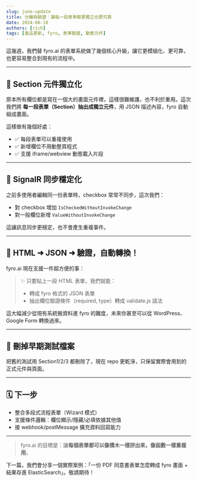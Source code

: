 ```yaml
---
slug: june-update
title: 分離與驗證：讓每一段表單都更獨立也更可靠
date: 2024-06-18
authors: [rich]
tags: [產品更新, fyro, 表單驗證, 動態元件]
---
```


這幾週，我們替 fyro.ai 的表單系統做了幾個核心升級，讓它更模組化、更可靠，也更容易整合到現有的流程中。

---

## 🧩 Section 元件獨立化

原本所有欄位都是寫在一個大的畫面元件裡，這樣很難維護，也不利於重用。這次我們將 **每一段表單（Section）抽出成獨立元件**，用 JSON 描述內容，fyro 自動組成畫面。

這樣做有幾個好處：

- ✅ 每段表單可以重複使用
- ✅ 新增欄位不用動整頁程式
- ✅ 支援 iframe/webview 動態載入片段

---

## 📡 SignalR 同步穩定化

之前多使用者編輯同一份表單時，checkbox 常常不同步，這次我們：

- 對 checkbox 增加 `IsCheckedWithoutInvokeChange`
- 對一般欄位新增 `ValueWithoutInvokeChange`

這讓訊息同步更穩定，也不會產生重複事件。

---

## 🧪 HTML ➜ JSON ➜ 驗證，自動轉換！

fyro.ai 現在支援一件超方便的事：

> ✨ 只要貼上一段 HTML 表單，我們就能：
>
> - 轉成 fyro 格式的 JSON 表單
> - 抽出欄位驗證條件（required, type）轉成 validate.js 語法

這大幅減少從現有系統搬資料進 fyro 的難度，未來你甚至可以從 WordPress、Google Form 轉換過來。

---

## 🧹 刪掉早期測試檔案

把舊的測試用 Section1/2/3 都刪除了，現在 repo 更乾淨，只保留實際會用到的正式元件與頁面。

---

## 🗓 下一步

- 整合多段式流程表單（Wizard 模式）
- 支援條件邏輯：欄位顯示/隱藏/必填依據其他值
- 接 webhook/postMessage 擴充資料回寫能力

---

> fyro.ai 的目標是：讓**每個表單都可以像積木一樣拼出來，像函數一樣重複用**。

下一篇，我們會分享一個實際案例：「一份 PDF 同意書表單怎麼轉成 fyro 畫面 + 結果存進 ElasticSearch」。敬請期待！

